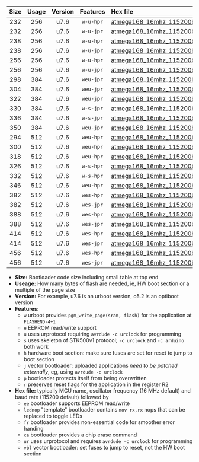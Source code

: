 |Size|Usage|Version|Features|Hex file|
|:-:|:-:|:-:|:-:|:--|
|232|256|u7.6|`w-u-hpr`|[atmega168_16mhz_115200bps_ur.hex](https://raw.githubusercontent.com/stefanrueger/urboot/main/atmega168_16mhz_115200bps_ur.hex)|
|232|256|u7.6|`w-u-jpr`|[atmega168_16mhz_115200bps_ur_vbl.hex](https://raw.githubusercontent.com/stefanrueger/urboot/main/atmega168_16mhz_115200bps_ur_vbl.hex)|
|238|256|u7.6|`w-u-hpr`|[atmega168_16mhz_115200bps_lednop_ur.hex](https://raw.githubusercontent.com/stefanrueger/urboot/main/atmega168_16mhz_115200bps_lednop_ur.hex)|
|238|256|u7.6|`w-u-jpr`|[atmega168_16mhz_115200bps_lednop_ur_vbl.hex](https://raw.githubusercontent.com/stefanrueger/urboot/main/atmega168_16mhz_115200bps_lednop_ur_vbl.hex)|
|256|256|u7.6|`w-u-hpr`|[atmega168_16mhz_115200bps_lednop_fr_ur.hex](https://raw.githubusercontent.com/stefanrueger/urboot/main/atmega168_16mhz_115200bps_lednop_fr_ur.hex)|
|256|256|u7.6|`w-u-jpr`|[atmega168_16mhz_115200bps_lednop_fr_ur_vbl.hex](https://raw.githubusercontent.com/stefanrueger/urboot/main/atmega168_16mhz_115200bps_lednop_fr_ur_vbl.hex)|
|298|384|u7.6|`weu-jpr`|[atmega168_16mhz_115200bps_ee_ur_vbl.hex](https://raw.githubusercontent.com/stefanrueger/urboot/main/atmega168_16mhz_115200bps_ee_ur_vbl.hex)|
|304|384|u7.6|`weu-jpr`|[atmega168_16mhz_115200bps_ee_lednop_ur_vbl.hex](https://raw.githubusercontent.com/stefanrueger/urboot/main/atmega168_16mhz_115200bps_ee_lednop_ur_vbl.hex)|
|322|384|u7.6|`weu-jpr`|[atmega168_16mhz_115200bps_ee_lednop_fr_ur_vbl.hex](https://raw.githubusercontent.com/stefanrueger/urboot/main/atmega168_16mhz_115200bps_ee_lednop_fr_ur_vbl.hex)|
|330|384|u7.6|`w-s-jpr`|[atmega168_16mhz_115200bps_vbl.hex](https://raw.githubusercontent.com/stefanrueger/urboot/main/atmega168_16mhz_115200bps_vbl.hex)|
|336|384|u7.6|`w-s-jpr`|[atmega168_16mhz_115200bps_lednop_vbl.hex](https://raw.githubusercontent.com/stefanrueger/urboot/main/atmega168_16mhz_115200bps_lednop_vbl.hex)|
|350|384|u7.6|`weu-jpr`|[atmega168_16mhz_115200bps_ee_lednop_fr_ce_ur_vbl.hex](https://raw.githubusercontent.com/stefanrueger/urboot/main/atmega168_16mhz_115200bps_ee_lednop_fr_ce_ur_vbl.hex)|
|294|512|u7.6|`weu-hpr`|[atmega168_16mhz_115200bps_ee_ur.hex](https://raw.githubusercontent.com/stefanrueger/urboot/main/atmega168_16mhz_115200bps_ee_ur.hex)|
|300|512|u7.6|`weu-hpr`|[atmega168_16mhz_115200bps_ee_lednop_ur.hex](https://raw.githubusercontent.com/stefanrueger/urboot/main/atmega168_16mhz_115200bps_ee_lednop_ur.hex)|
|318|512|u7.6|`weu-hpr`|[atmega168_16mhz_115200bps_ee_lednop_fr_ur.hex](https://raw.githubusercontent.com/stefanrueger/urboot/main/atmega168_16mhz_115200bps_ee_lednop_fr_ur.hex)|
|326|512|u7.6|`w-s-hpr`|[atmega168_16mhz_115200bps.hex](https://raw.githubusercontent.com/stefanrueger/urboot/main/atmega168_16mhz_115200bps.hex)|
|332|512|u7.6|`w-s-hpr`|[atmega168_16mhz_115200bps_lednop.hex](https://raw.githubusercontent.com/stefanrueger/urboot/main/atmega168_16mhz_115200bps_lednop.hex)|
|346|512|u7.6|`weu-hpr`|[atmega168_16mhz_115200bps_ee_lednop_fr_ce_ur.hex](https://raw.githubusercontent.com/stefanrueger/urboot/main/atmega168_16mhz_115200bps_ee_lednop_fr_ce_ur.hex)|
|382|512|u7.6|`wes-hpr`|[atmega168_16mhz_115200bps_ee.hex](https://raw.githubusercontent.com/stefanrueger/urboot/main/atmega168_16mhz_115200bps_ee.hex)|
|382|512|u7.6|`wes-jpr`|[atmega168_16mhz_115200bps_ee_vbl.hex](https://raw.githubusercontent.com/stefanrueger/urboot/main/atmega168_16mhz_115200bps_ee_vbl.hex)|
|388|512|u7.6|`wes-hpr`|[atmega168_16mhz_115200bps_ee_lednop.hex](https://raw.githubusercontent.com/stefanrueger/urboot/main/atmega168_16mhz_115200bps_ee_lednop.hex)|
|388|512|u7.6|`wes-jpr`|[atmega168_16mhz_115200bps_ee_lednop_vbl.hex](https://raw.githubusercontent.com/stefanrueger/urboot/main/atmega168_16mhz_115200bps_ee_lednop_vbl.hex)|
|414|512|u7.6|`wes-hpr`|[atmega168_16mhz_115200bps_ee_lednop_fr.hex](https://raw.githubusercontent.com/stefanrueger/urboot/main/atmega168_16mhz_115200bps_ee_lednop_fr.hex)|
|414|512|u7.6|`wes-jpr`|[atmega168_16mhz_115200bps_ee_lednop_fr_vbl.hex](https://raw.githubusercontent.com/stefanrueger/urboot/main/atmega168_16mhz_115200bps_ee_lednop_fr_vbl.hex)|
|456|512|u7.6|`wes-hpr`|[atmega168_16mhz_115200bps_ee_lednop_fr_ce.hex](https://raw.githubusercontent.com/stefanrueger/urboot/main/atmega168_16mhz_115200bps_ee_lednop_fr_ce.hex)|
|456|512|u7.6|`wes-jpr`|[atmega168_16mhz_115200bps_ee_lednop_fr_ce_vbl.hex](https://raw.githubusercontent.com/stefanrueger/urboot/main/atmega168_16mhz_115200bps_ee_lednop_fr_ce_vbl.hex)|

- **Size:** Bootloader code size including small table at top end
- **Useage:** How many bytes of flash are needed, ie, HW boot section or a multiple of the page size
- **Version:** For example, u7.6 is an urboot version, o5.2 is an optiboot version
- **Features:**
  + `w` urboot provides `pgm_write_page(sram, flash)` for the application at `FLASHEND-4+1`
  + `e` EEPROM read/write support
  + `u` uses urprotocol requiring `avrdude -c urclock` for programming
  + `s` uses skeleton of STK500v1 protocol; `-c urclock` and `-c arduino` both work
  + `h` hardware boot section: make sure fuses are set for reset to jump to boot section
  + `j` vector bootloader: uploaded applications *need to be patched externally*, eg, using `avrdude -c urclock`
  + `p` bootloader protects itself from being overwritten
  + `r` preserves reset flags for the application in the register R2
- **Hex file:** typically MCU name, oscillator frequency (16 MHz default) and baud rate (115200 default) followed by
  + `ee` bootloader supports EEPROM read/write
  + `lednop` "template" bootloader contains `mov rx,rx` nops that can be replaced to toggle LEDs
  + `fr` bootloader provides non-essential code for smoother error handing
  + `ce` bootloader provides a chip erase command
  + `ur` uses urprotocol and requires `avrdude -c urclock` for programming
  + `vbl` vector bootloader: set fuses to jump to reset, not the HW boot section
